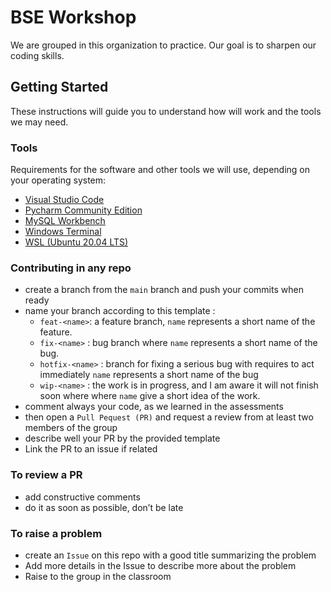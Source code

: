 # BSE Workshop 

We are grouped in this organization to practice. Our goal is to sharpen our coding skills.

## Getting Started

These instructions will guide you to understand how will work and the tools we may need.

### Tools

Requirements for the software and other tools we will use, depending on your operating system: 
- [Visual Studio Code](https://code.visualstudio.com/Download)
- [Pycharm Community Edition](https://www.jetbrains.com/pycharm/download/)
- [MySQL Workbench](https://dev.mysql.com/downloads/workbench/)
- [Windows Terminal](https://apps.microsoft.com/store/detail/windows-terminal/9N0DX20HK701?hl=en-us&gl=us)
- [WSL (Ubuntu 20.04 LTS)](https://apps.microsoft.com/store/detail/ubuntu-20045-lts/9MTTCL66CPXJ?hl=en-us&gl=us)

### Contributing in any repo
- create a branch from the `main` branch and push your commits when ready
- name your branch according to this template :
  - `feat-<name>`: a feature branch, `name` represents a short name of the feature. 
  - `fix-<name>` : bug branch where `name` represents a short name of the bug.
  - `hotfix-<name>` : branch for fixing a serious bug with requires to act immediately `name` represents a short name of the bug
  - `wip-<name>` : the work is in progress, and I am aware it will not finish soon where where `name` give a short idea of the work.
- comment always your code, as we learned in the assessments
- then open a `Pull Pequest (PR)` and request a review from at least two members of the group
- describe well your PR by the provided template
- Link the PR to an issue if related

### To review a PR
- add constructive comments
- do it as soon as possible, don’t be late

### To raise a problem
- create an `Issue` on this repo with a good title summarizing the problem
- Add more details in the Issue to describe more about the problem
- Raise to the group in the classroom

